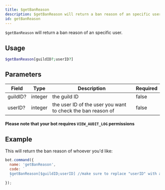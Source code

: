 ```yaml
---
title: $getBanReason 
description: $getBanReason will return a ban reason of an specific user.
id: getBanReason
---
```


`$getBanReason` will return a ban reason of an specific user.

## Usage

```php
$getBanReason[guildID?;userID?]
```

## Parameters 


| Field    | Type    | Description                                                 | Required |
| -------- | ------- | ----------------------------------------------------------- | -------- |
| guildID? | integer | the guild ID                                                | false       |
| userID?  | integer | the user ID of the user you want to check the ban reason of | false       |


#### Please note that your bot requires `VIEW_AUDIT_LOG` permissions

## Example

This will return the ban reason of whoever you'd like:

```javascript
bot.command({
  name: 'getBanReason',
  code: `
  $getBanReason[$guildID;userID] //make sure to replace "userID" with an actual user ID
  `
});
```